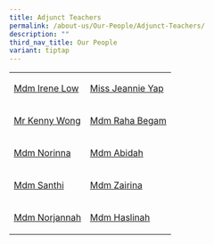 ```yaml
---
title: Adjunct Teachers
permalink: /about-us/Our-People/Adjunct-Teachers/
description: ""
third_nav_title: Our People
variant: tiptap
---
```

<table style="minWidth: 50px">
<colgroup>
<col>
<col>
</colgroup>
<tbody>
<tr>
<td rowspan="1" colspan="1">
<p><a href="mailto:low_mui_kwoon_irene@schools.gov.sg" rel="noopener nofollow" target="_blank">Mdm Irene Low</a>
</p>
</td>
<td rowspan="1" colspan="1">
<p><a href="mailto:jeannie_yap_tiew_li_A@schools.gov.sg" rel="noopener nofollow" target="_blank">Miss Jeannie Yap</a>
</p>
</td>
</tr>
<tr>
<td rowspan="1" colspan="1">
<p><a href="mailto:wong_kai_keong@schools.gov.sg" rel="noopener nofollow" target="_blank">Mr Kenny Wong</a>
</p>
</td>
<td rowspan="1" colspan="1">
<p><a href="mailto:raha_begum_sheikh_ahmad@schools.gov.sg" rel="noopener nofollow" target="_blank">Mdm Raha Begam</a>
</p>
</td>
</tr>
<tr>
<td rowspan="1" colspan="1">
<p><a href="mailto:norinna_musari@schools.gov.sg" rel="noopener nofollow" target="_blank">Mdm Norinna</a>
</p>
</td>
<td rowspan="1" colspan="1">
<p><a href="mailto:abidah_m_mohammed_ariffen@schools.gov.sg" rel="noopener nofollow" target="_blank">Mdm Abidah</a>
</p>
</td>
</tr>
<tr>
<td rowspan="1" colspan="1">
<p><a href="mailto:santhi_vardeewell@schools.gov.sg" rel="noopener nofollow" target="_blank">Mdm Santhi</a>
</p>
</td>
<td rowspan="1" colspan="1">
<p><a href="mailto:zairina_rahmat_b@schools.gov.sg" rel="noopener nofollow" target="_blank">Mdm Zairina</a>
</p>
</td>
</tr>
<tr>
<td rowspan="1" colspan="1">
<p><a href="mailto:norjannah_ali@schools.gov.sg" rel="noopener nofollow" target="_blank">Mdm Norjannah</a>
</p>
</td>
<td rowspan="1" colspan="1">
<p><a href="mailto:haslinah_osman@schools.gov.sg" rel="noopener nofollow" target="_blank">Mdm Haslinah</a>
</p>
</td>
</tr>
</tbody>
</table>
<p></p>